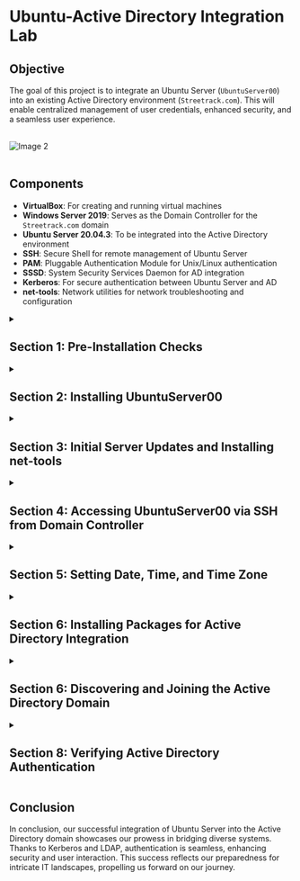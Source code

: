 # Ubuntu-Active Directory Integration Lab

## Objective

The goal of this project is to integrate an Ubuntu Server (`UbuntuServer00`) into an existing Active Directory environment (`Streetrack.com`). This will enable centralized management of user credentials, enhanced security, and a seamless user experience. <br><br>

  ![Image 2](https://i.imgur.com/zZWNfBP.png)
<br><br>

## Components

- **VirtualBox**: For creating and running virtual machines
- **Windows Server 2019**: Serves as the Domain Controller for the `Streetrack.com` domain
- **Ubuntu Server 20.04.3**: To be integrated into the Active Directory environment
- **SSH**: Secure Shell for remote management of Ubuntu Server
- **PAM**: Pluggable Authentication Module for Unix/Linux authentication
- **SSSD**: System Security Services Daemon for AD integration
- **Kerberos**: For secure authentication between Ubuntu Server and AD
- **net-tools**: Network utilities for network troubleshooting and configuration

<details>
  <summary><h2><b>Section 1: Pre-Installation Checks</b></h2></summary>
  <br>
  Before beginning the installation process, we need to perform some preliminary checks to ensure a smooth setup.

  - **Step 1: Validate Domain Controller (DC) Settings**:  
    Ensure that the Windows Server 2019 Domain Controller is up and running.
    Validate that DHCP and DNS services are functional on the DC.

  - **Step 2: Confirm Network Interface Card (NIC) Settings**:  
    On `UbuntuServer00`, set the NIC to "Internal Network".
    Make sure it aligns with the DC's internal network settings.<br><br>

  ![Image 2](https://i.imgur.com/4gJND4G.png)
<br><br>

</details>

<details>
  <summary><h2><b>Section 2: Installing UbuntuServer00</b></h2></summary>
  <br>
  In this section, we will go through the installation process for Ubuntu Server and prepare it for integration with the Active Directory environment.

  - **Step 1: Begin Installations**:  
    Boot up the `UbuntuServer00` VM from the ISO images and start the installation process.<br><br>

  ![Image 2](https://i.imgur.com/7QGI7d9.png)
<br><br>

  - **Step 2: Network Connections**:  
    During the installation, reach the "Network Connections" section.
    Ensure that you are provided an IP within the range of the DC, which is between `10.2.22.100-200`.
    In this example, we were allocated the IP `10.2.22.104`.<br><br>

  ![Image 2](https://i.imgur.com/2woJCXg.png)
<br><br>
  
  - **Step 3: Profile Setup**:  
    Here we will setup our profile:
      - Your name: Thong Huynh
      - Your server's name: ubuntuserver00
      - Pick a username: thuynh808
      - Password: ************<br><br>

  ![Image 2](https://i.imgur.com/xZXu4zn.png)
<br><br>

  - **Step 3: SSH Setup**:  
    Proceed to the SSH setup and select "Install OpenSSH server".<br><br>

  ![Image 2](https://i.imgur.com/PqhsFd1.png)
<br><br>

  - **Step 4: Complete Installation and Login**:  
    Once the installation is completed, select "Reboot Now".
    After the system reboots, press Enter, and the login prompt will appear.<br><br>

  ![Image 2](https://i.imgur.com/PSbLdjt.png)
<br><br>

  Awesome! We've successfully installed UbuntuServer00!

</details>

<details>
  <summary><h2><b>Section 3: Initial Server Updates and Installing net-tools</b></h2></summary>
  <br>
  After installing Ubuntu Server, we'll ensure that it's up to date and install additional network tools for troubleshooting and configuration.

  - **Step 1: Log in to the Ubuntu Server**:  
    Use the username and password created during the installation to log in.<br><br>

  ![Image 2](https://i.imgur.com/9o0oH2z.png)
<br><br>
  
  - **Step 2: Update the System**:  
    Run the following command to update the package list and install the latest versions.
    ```bash
    sudo apt update && sudo apt upgrade -y
    ```

  - **Step 3: Install net-tools**:  
    Run the following command to install net-tools, which provide network troubleshooting and configuration utilities.
    ```bash
    sudo apt install net-tools
    ```

</details>

<details>
  <summary><h2><b>Section 4: Accessing UbuntuServer00 via SSH from Domain Controller</b></h2></summary>
  <br>
  Now that our server is updated and equipped with necessary tools, let's establish a secure SSH connection to it from the Domain Controller.<br>

  - **Step 1: Confirm Server IP Address**:
    Run `ifconfig` on `UbuntuServer00` to display the network details and confirm its IP address.
    ```bash
    ifconfig
    ```
    <br>
  ![Image 2](https://i.imgur.com/PSbLdjt.png)
<br><br>
  
  - **Step 2: SSH from Domain Controller**:
    Open the Command Prompt on the Domain Controller.
    Use the `ssh` command to initiate a connection to `UbuntuServer00`.
    ```bash
    ssh thuynh808@10.2.22.104
    ```
    <br>
  ![Image 2](https://i.imgur.com/PSbLdjt.png)
<br><br>

  - **Step 3: Accept Host Key and Complete Connection**:
    Upon connecting for the first time, we'll be prompted to accept the host key. Verify the fingerprint, type (`yes`) and press Enter.<br><br>

  ![Image 2](https://i.imgur.com/PSbLdjt.png)
<br><br>
  
  - **Step 4: Enter Password**:
    After accepting the host key, you will be prompted for your password. Enter the password you set up for `UbuntuServer00`.<br><br>

  ![Image 2](https://i.imgur.com/PSbLdjt.png)
<br><br>

</details>

<details>
  <summary><h2><b>Section 5: Setting Date, Time, and Time Zone</b></h2></summary>
  <br>
  To ensure accurate time synchronization within the domain, we'll set the date, time, and time zone for the Ubuntu Server.

  - **Step 1: Switch to Root User**:
    Switch to the root user to have the necessary permissions for changing the date, time, and time zone.
    ```bash
    sudo su -
    ```
    <br><br>

  ![Image 2](https://i.imgur.com/PSbLdjt.png)
<br><br>
    
  - **Step 2: Set Date and Time Manually**:
    Set the date and time manually using the `date` command. Replace `YYYY-MM-DD` with the desired date and `HH:MM:SS` with the desired time in 24-hour format.
    ```bash
    date -s "YYYY-MM-DD HH:MM:SS"
    ```
    <br><br>

  ![Image 2](https://i.imgur.com/PSbLdjt.png)
<br><br>
    
  - **Step 3: Set Time Zone to US/Hawaii**:
    Change the system's time zone to "US/Hawaii" using the `timedatectl` command.
    ```bash
    timedatectl set-timezone US/Hawaii
    ```
    <br><br>

  ![Image 2](https://i.imgur.com/PSbLdjt.png)
<br><br>
    
  - **Step 4: Verify Domain Time Sync**:
    Verify if the time on your Ubuntu server is synced with the domain controller's time
    ```bash
    date
    ```
    <br><br>

  ![Image 2](https://i.imgur.com/PSbLdjt.png)
<br><br>
</details>

<details>
  <summary><h2><b>Section 6: Installing Packages for Active Directory Integration</b></h2></summary>
  <br>

  In this section, we'll be installing the required packages that are essential for integrating UbuntuServer00 into the Active Directory domain.

  - **Step 1: Install Packages**:  
    Open a terminal on `UbuntuServer00`.

    Run the following command to install the necessary packages for Active Directory integration:
    ```bash
    sudo apt install sssd-ad sssd-tools realmd packagekit krb5-user adcli
    ```
  
    This command will install various packages required for interacting with Active Directory services.

</details>

<details>
  <summary><h2><b>Section 6: Discovering and Joining the Active Directory Domain</b></h2></summary>
  <br>

  In this section, we'll discover the Active Directory domain and join it using the packages we installed earlier. Joining the domain will enable seamless authentication and access to domain resources.

  - **Step 1: Discover the Domain**:  
    Run the following command to discover the Active Directory domain:
    ```bash
    sudo realm discover STREETRACK.COM
    ```
    This command will provide information about the Active Directory realm, such as its domain controllers and supported authentication mechanisms.

  - **Step 2: Join the Domain**:  
    Run the following command to join the Ubuntu Server to the Active Directory domain:
    ```bash
    sudo realm join -v STREETRACK.COM
    ```
    We'll then input our domain Administrator password

  - **Step 3: Verify the Joining**:  
    After successful domain joining, you can verify it using the following command:
    ```bash
    sudo realm list
    ```
    This command should display the details of the joined domain, including its name, domain controller, and configured realm.

  - **Step 4: Update PAM Configuration**:  
    Run the following command to update the Pluggable Authentication Module (PAM) configuration:
    ```bash
    sudo nano /etc/pam.d/common-session
    ```
    We're going to add an entry"
      - session optional    pam_mkhomedir.so

    This configuration will auto create a home directory for a user's first time log in.

    Save and Exit with:
    ```bash
    Ctrl + O , Enter , Ctrl + X
    ```

  - **Step 5: Update krb45.conf**:
    Run the following command to update the krb5.conf file:
    ```bash
    sudo nano /etc/krb5.conf
    ```
    Here we'll add 4 entries:
      - udp_preference_limit = 0
      - rdns = False
      - dns_lookup_kdc = True
      - dns_lookup_realms = True

    Save and Exit with:
    ```bash
    Ctrl + O , Enter , Ctrl + X

  - **Step 6: Update SSSD Service**:
    Run the following command to update the System Security Servicess Daemon (SSSD):
    ```bash
    sudo nano /etc/sssd/sssd.conf
    ```
    Here we'll add 2 entries:
      - krb5_keytab = /etc/krb5.keytab
      - ldap_keytab_init_creds = True

    Save and Exit with:
    ```bash
    Ctrl + O , Enter , Ctrl + X
    ```

    After updating the configuration, restart the System Security Services Daemon (SSSD) for changes to take effect and check its status to make sure its configured properly:
    ```bash
    sudo systemctl restart sssd
    ```
    ```bash
    sudo systemctl status sssd
    ```

</details>

<details>
  <summary><h2><b>Section 8: Verifying Active Directory Authentication</b></h2></summary>
  <br>

  To ensure that Active Directory authentication is working properly, we will perform the following steps:

  - **Step 1: Logging in with Domain Admin Account:**
    Log in to the Ubuntu Server (`UbuntuServer00`).
  - We'll use our Active Directory domain admin credentials to log in:
    ```bash
    sudo login thuynh@streetrack.com
    ```
    Great! We're in! Now let's confirm that we were issued a kerberos ticket for authentication:
    ```bash
    klist
    ```

    Looks like our ticket has been issued for us!

  - **Step 2: Adding Domain Admin to sudoers List:**
    To allow your domain admin to execute administrative commands, add the domain admin to the `sudoers` list.
    Edit the sudoers file using the `visudo` command.
    ```bash
    sudo visudo
    ```
    Add the following line to the file, replacing `thuynh` with your domain admin username:
    ```plaintext
    thuynh ALL=(ALL:ALL) ALL
    ```
    Save and exit the editor.
   
    Here we've confirmed that (`thuynh@Streetrack.com`) has sudo priveleges.

  - **Step 3: Log Out and Log In with Regular AD User:**
    Log out from the current session with the domain admin account.
    ```bash
    exit
    ```
    Log in again using a different Active Directory user account to verify that general AD users can also authenticate and access the server.
    ```bash
    su - pcoulson@streetrack.com
    ```

    Excellent! 

</details>

## __Conclusion__
  
  In conclusion, our successful integration of Ubuntu Server into the Active Directory domain showcases our prowess in bridging diverse systems. Thanks to Kerberos and LDAP, authentication is seamless, enhancing security and user interaction. This success reflects our preparedness for intricate IT landscapes, propelling us forward on our journey.


</details>

